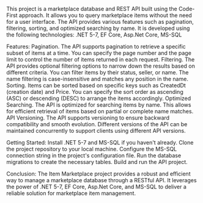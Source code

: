 This project is a marketplace database and REST API built using the Code-First approach. It allows you to query marketplace items without the need for a user interface. The API provides various features such as pagination, filtering, sorting, and optimized searching by name. It is developed using the following technologies: .NET 5-7, EF Core, Asp.Net Core, MS-SQL

Features:
Pagination. The API supports pagination to retrieve a specific subset of items at a time. You can specify the page number and the page limit to control the number of items returned in each request.
Filtering. The API provides optional filtering options to narrow down the results based on different criteria. You can filter items by their status, seller, or name. The name filtering is case-insensitive and matches any position in the name.
Sorting. Items can be sorted based on specific keys such as CreatedDt (creation date) and Price. You can specify the sort order as ascending (ASC) or descending (DESC) to arrange the items accordingly.
Optimized Searching. The API is optimized for searching items by name. This allows for efficient retrieval of items based on partial or complete name matches.
API Versioning. The API supports versioning to ensure backward compatibility and smooth evolution. Different versions of the API can be maintained concurrently to support clients using different API versions.

Getting Started:
Install .NET 5-7 and MS-SQL if you haven't already.
Clone the project repository to your local machine.
Configure the MS-SQL connection string in the project's configuration file.
Run the database migrations to create the necessary tables.
Build and run the API project.

Conclusion:
The Item Marketplace project provides a robust and efficient way to manage a marketplace database through a RESTful API. It leverages the power of .NET 5-7, EF Core, Asp.Net Core, and MS-SQL to deliver a reliable solution for marketplace item management.
